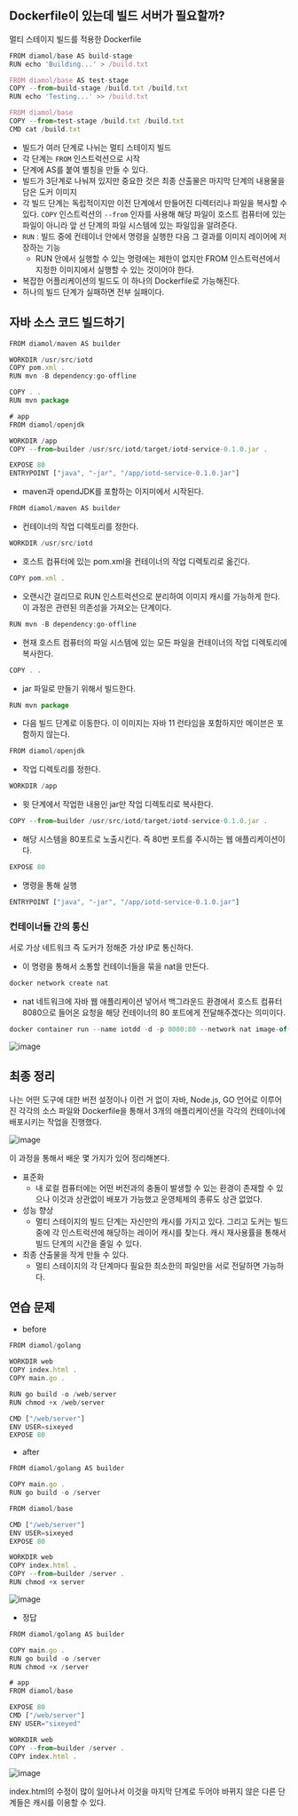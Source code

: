 ## Dockerfile이 있는데 빌드 서버가 필요할까?

멀티 스테이지 빌드를 적용한 Dockerfile

```jsx
FROM diamol/base AS build-stage
RUN echo 'Building...' > /build.txt

FROM diamol/base AS test-stage
COPY --from=build-stage /build.txt /build.txt
RUN echo 'Testing...' >> /build.txt

FROM diamol/base
COPY --from=test-stage /build.txt /build.txt
CMD cat /build.txt
```

- 빌드가 여러 단계로 나뉘는 멀티 스테이지 빌드
- 각 단계는 `FROM` 인스트럭션으로 시작
- 단계에 AS를 붙여 별칭을 만들 수 있다.
- 빌드가 3단계로 나눠져 있지만 중요한 것은 최종 산출물은 마지막 단계의 내용물을 담은 도커 이미지
- 각 빌드 단계는 독립적이지만 이전 단계에서 만들어진 디렉터리나 파일을 복사할 수 있다.
`COPY` 인스트럭션의 `--from` 인자를 사용해 해당 파일이 호스트 컴퓨터에 있는 파일이 아니라 앞 선 단계의 파일 시스템에 있는 파일임을 알려준다.
- `RUN` : 빌드 중에 컨테이너 안에서 명령을 실행한 다음 그 결과를 이미지 레이어에 저장하는 기능
    - RUN 안에서 실행할 수 있는 명령에는 제한이 없지만 FROM 인스트럭션에서 지정한 이미지에서 실행할 수 있는 것이어야 한다.
- 복잡한 어플리케이션의 빌드도 이 하나의 Dockerfile로 가능해진다.
- 하나의 빌드 단계가 실패하면 전부 실패이다.

## 자바 소스 코드 빌드하기

```jsx
FROM diamol/maven AS builder

WORKDIR /usr/src/iotd
COPY pom.xml .
RUN mvn -B dependency:go-offline

COPY . .
RUN mvn package

# app
FROM diamol/openjdk

WORKDIR /app
COPY --from=builder /usr/src/iotd/target/iotd-service-0.1.0.jar .

EXPOSE 80
ENTRYPOINT ["java", "-jar", "/app/iotd-service-0.1.0.jar"]
```

- maven과 opendJDK를 포함하는 이지미에서 시작된다.

```jsx
FROM diamol/maven AS builder
```

- 컨테이너의 작업 디렉토리를 정한다.

```jsx
WORKDIR /usr/src/iotd
```

- 호스트 컴퓨터에 있는 pom.xml을 컨테이너의 작업 디렉토리로 옮긴다.

```jsx
COPY pom.xml .
```

- 오랜시간 걸리므로 RUN 인스트럭션으로 분리하여 이미지 캐시를 가능하게 한다. 이 과정은 관련된 의존성을 가져오는 단계이다.

```jsx
RUN mvn -B dependency:go-offline
```

- 현재 호스트 컴퓨터의 파일 시스템에 있는 모든 파일을 컨테이너의 작업 디렉토리에 복사한다.

```jsx
COPY . .
```

- jar 파일로 만들기 위해서 빌드한다.

```jsx
RUN mvn package
```

- 다음 빌드 단계로 이동한다. 이 이미지는 자바 11 런타임을 포함하지만 메이븐은 포함하지 않는다.

```jsx
FROM diamol/openjdk
```

- 작업 디렉토리를 정한다.

```jsx
WORKDIR /app
```

- 윗 단계에서 작업한 내용인 jar만 작업 디렉토리로 복사한다.

```jsx
COPY --from=builder /usr/src/iotd/target/iotd-service-0.1.0.jar .
```

- 해당 시스템을 80포트로 노출시킨다. 즉 80번 포트를 주시하는 웹 애플리케이션이다.

```jsx
EXPOSE 80
```

- 명령을 통해 실행

```jsx
ENTRYPOINT ["java", "-jar", "/app/iotd-service-0.1.0.jar"]
```

### 컨테이너들 간의 통신

서로 가상 네트워크 즉 도커가 정해준 가상 IP로 통신하다.

- 이 명령을 통해서 소통할 컨테이너들을 묶을 nat을 만든다.

```jsx
docker network create nat
```

- nat 네트워크에 자바 웹 애플리케이션 넣어서 백그라운드 환경에서 호스트 컴퓨터 8080으로 들어온 요청을 해당 컨테이너의 80 포트에게 전달해주겠다는 의미이다.

```jsx
docker container run --name iotdd -d -p 8080:80 --network nat image-of-the-day
```

![image](https://github.com/byeolhaha/docker/assets/108210958/e90b2795-855b-44dc-8c26-197161071c01)

## 최종 정리

나는 어떤 도구에 대한 버전 설정이나 이런 거 없이 자바, Node.js, GO 언어로 이루어진 각각의 소스 파일와 Dockerfile을 통해서 3개의 애플리케이션을 각각의 컨테이너에 배포시키는 작업을 진행했다.

![image](https://github.com/byeolhaha/docker/assets/108210958/5548d57e-de56-4d17-b146-80f1f4276905)


이 과정을 통해서 배운 몇 가지가 있어 정리해본다.

- 표준화
    - 내 로컬 컴퓨터에는 어떤 버전과의 충돌이 발생할 수 있는 환경이 존재할 수 있으나 이것과 상관없이 배포가 가능했고 운영체제의 종류도 상관 없었다.
- 성능 향상
    - 멀티 스테이지의 빌드 단계는 자신만의 캐시를 가지고 있다. 그리고 도커는 빌드 중에 각 인스트럭션에 해당하는 레이어 캐시를 찾는다. 캐시 재사용률을 통해서 빌드 단계의 시간을 줄일 수 있다.
- 최종 산출물을 작게 만들 수 있다.
    - 멀티 스테이지의 각 단계마다 필요한 최소한의 파일만을 서로 전달하면 가능하다.
    

## 연습 문제

- before

```jsx
FROM diamol/golang 

WORKDIR web
COPY index.html .
COPY main.go .

RUN go build -o /web/server
RUN chmod +x /web/server

CMD ["/web/server"]
ENV USER=sixeyed
EXPOSE 80
```

- after

```jsx
FROM diamol/golang AS builder

COPY main.go .
RUN go build -o /server

FROM diamol/base

CMD ["/web/server"]
ENV USER=sixeyed
EXPOSE 80

WORKDIR web
COPY index.html .
COPY --from=builder /server .
RUN chmod +x server
```

![image](https://github.com/byeolhaha/docker/assets/108210958/9236ab8e-c24f-4307-8e2a-68bb2f849cb7)


- 정답

```jsx
FROM diamol/golang AS builder

COPY main.go .
RUN go build -o /server
RUN chmod +x /server

# app
FROM diamol/base

EXPOSE 80
CMD ["/web/server"]
ENV USER="sixeyed"

WORKDIR web
COPY --from=builder /server .
COPY index.html .
```

![image](https://github.com/byeolhaha/docker/assets/108210958/a856a307-e18a-4c0d-9077-6744ff69e2ef)


index.html의 수정이 많이 일어나서 이것을 마지막 단계로 두어야 바뀌지 않은 다른 단계들은 캐시를 이용할 수 있다.
